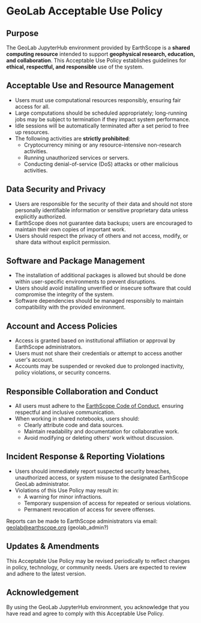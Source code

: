 # GeoLab Acceptable Use Policy

## Purpose

The GeoLab JupyterHub environment provided by EarthScope is a **shared computing resource** intended to support **geophysical research, education, and collaboration**. This Acceptable Use Policy establishes guidelines for **ethical, respectful, and responsible** use of the system.

## Acceptable Use and Resource Management

- Users must use computational resources responsibly, ensuring fair access for all.
- Large computations should be scheduled appropriately; long-running jobs may be subject to termination if they impact system performance.
- Idle sessions will be automatically terminated after a set period to free up resources.
- The following activities are **strictly prohibited**:
  - Cryptocurrency mining or any resource-intensive non-research activities.
  - Running unauthorized services or servers.
  - Conducting denial-of-service (DoS) attacks or other malicious activities.

## Data Security and Privacy

- Users are responsible for the security of their data and should not store personally identifiable information or sensitive proprietary data unless explicitly authorized.
- EarthScope does not guarantee data backups; users are encouraged to maintain their own copies of important work.
- Users should respect the privacy of others and not access, modify, or share data without explicit permission.

## Software and Package Management

- The installation of additional packages is allowed but should be done within user-specific environments to prevent disruptions.
- Users should avoid installing unverified or insecure software that could compromise the integrity of the system.
- Software dependencies should be managed responsibly to maintain compatibility with the provided environment.

## Account and Access Policies

- Access is granted based on institutional affiliation or approval by EarthScope administrators.
- Users must not share their credentials or attempt to access another user's account.
- Accounts may be suspended or revoked due to prolonged inactivity, policy violations, or security concerns.

## Responsible Collaboration and Conduct

- All users must adhere to the [EarthScope Code of Conduct](geolab_CoC.md), ensuring respectful and inclusive communication.
- When working in shared notebooks, users should:
  - Clearly attribute code and data sources.
  - Maintain readability and documentation for collaborative work.
  - Avoid modifying or deleting others' work without discussion.

## Incident Response & Reporting Violations

- Users should immediately report suspected security breaches, unauthorized access, or system misuse to the designated EarthScope GeoLab administrator.
- Violations of this Use Policy may result in:
  - A warning for minor infractions.
  - Temporary suspension of access for repeated or serious violations.
  - Permanent revocation of access for severe offenses.

Reports can be made to EarthScope administrators via email: geolab@earthscope.org (geolab_admin?)

## Updates & Amendments

This Acceptable Use Policy may be revised periodically to reflect changes in policy, technology, or community needs. Users are expected to review and adhere to the latest version.

## Acknowledgement

By using the GeoLab JupyterHub environment, you acknowledge that you have read and agree to comply with this Acceptable Use Policy.